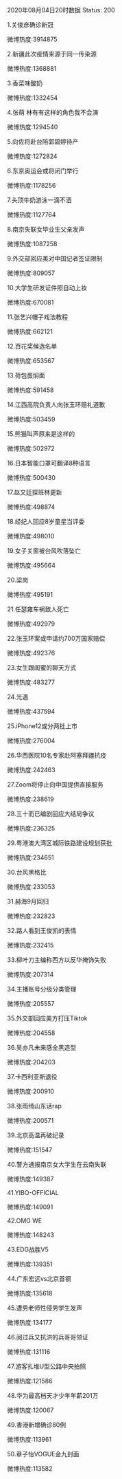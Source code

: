 2020年08月04日20时数据
Status: 200

1.关俊彦确诊新冠

微博热度:3914875

2.新疆此次疫情来源于同一传染源

微博热度:1368881

3.香菜味酸奶

微博热度:1332454

4.张萌 林有有这样的角色我不会演

微博热度:1294540

5.向佐将赴台陪郭碧婷待产

微博热度:1272824

6.东京奥运会或将闭门举行

微博热度:1178256

7.头顶牛奶游泳一滴不洒

微博热度:1127764

8.南京失联女毕业生父亲发声

微博热度:1087258

9.外交部回应美对中国记者签证限制

微博热度:809057

10.大学生研发证件照自动上妆

微博热度:670081

11.张艺兴帽子戏法教程

微博热度:662121

12.百花奖候选名单

微博热度:653567

13.荷包蛋焖面

微博热度:591458

14.江西高院负责人向张玉环赔礼道歉

微博热度:503459

15.熊猫叫声原来是这样的

微博热度:502972

16.日本智能口罩可翻译8种语言

微博热度:500430

17.赵又廷探班林更新

微博热度:498874

18.经纪人回应8岁童星当评委

微博热度:498010

19.女子关窗被台风吹落坠亡

微博热度:495664

20.梁岗

微博热度:495191

21.任瑟雍车祸致人死亡

微博热度:492979

22.张玉环案或申请约700万国家赔偿

微博热度:492376

23.女生跟闺蜜的聊天方式

微博热度:483277

24.光遇

微博热度:437594

25.iPhone12或分两批上市

微博热度:276004

26.华西医院10名专家赴阿塞拜疆抗疫

微博热度:242463

27.Zoom将停止向中国提供直接服务

微博热度:238619

28.三十而已编剧回应大结局争议

微博热度:236325

29.粤港澳大湾区城际铁路建设规划获批

微博热度:234651

30.台风黑格比

微博热度:233053

31.赫海9月回归

微博热度:232823

32.路人看到王俊凯的表情

微博热度:232415

33.柳叶刀主编称西方以反华掩饰失败

微博热度:207314

34.主播账号分级分类管理

微博热度:205557

35.外交部回应美方打压Tiktok

微博热度:204558

36.吴亦凡未来感全黑造型

微博热度:204203

37.卡西利亚斯退役

微博热度:200910

38.张雨绮山东话rap

微博热度:200571

39.北京高温再破纪录

微博热度:151547

40.警方通报南京女大学生在云南失联

微博热度:149387

41.YIBO-OFFICIAL

微博热度:149091

42.OMG WE

微博热度:148243

43.EDG战胜V5

微博热度:139351

44.广东宏远vs北京首钢

微博热度:135618

45.遭男老师性侵男学生发声

微博热度:134177

46.阅过兵又抗洪的兵哥哥领证

微博热度:131116

47.游客扎堆U型公路中央拍照

微博热度:121586

48.华为最高档天才少年年薪201万

微博热度:120067

49.香港新增确诊80例

微博热度:113961

50.章子怡VOGUE金九封面

微博热度:113582

